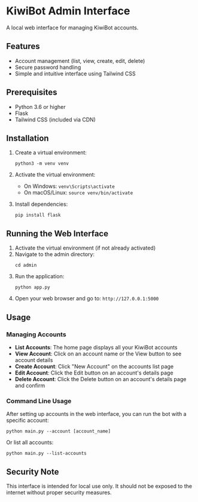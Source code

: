 # KiwiBot Admin Interface

A local web interface for managing KiwiBot accounts.

## Features

- Account management (list, view, create, edit, delete)
- Secure password handling
- Simple and intuitive interface using Tailwind CSS

## Prerequisites

- Python 3.6 or higher
- Flask
- Tailwind CSS (included via CDN)

## Installation

1. Create a virtual environment:
   ```
   python3 -m venv venv
   ```

2. Activate the virtual environment:
   - On Windows: `venv\Scripts\activate`
   - On macOS/Linux: `source venv/bin/activate`

3. Install dependencies:
   ```
   pip install flask
   ```

## Running the Web Interface

1. Activate the virtual environment (if not already activated)
2. Navigate to the admin directory:
   ```
   cd admin
   ```
3. Run the application:
   ```
   python app.py
   ```
4. Open your web browser and go to: `http://127.0.0.1:5000`

## Usage

### Managing Accounts

- **List Accounts**: The home page displays all your KiwiBot accounts
- **View Account**: Click on an account name or the View button to see account details
- **Create Account**: Click "New Account" on the accounts list page
- **Edit Account**: Click the Edit button on an account's details page
- **Delete Account**: Click the Delete button on an account's details page and confirm

### Command Line Usage

After setting up accounts in the web interface, you can run the bot with a specific account:

```
python main.py --account [account_name]
```

Or list all accounts:

```
python main.py --list-accounts
```

## Security Note

This interface is intended for local use only. It should not be exposed to the internet without proper security measures. 
